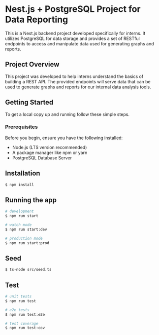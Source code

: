 # Nest.js + PostgreSQL Project for Data Reporting
This is a Nest.js backend project developed specifically for interns. It utilizes PostgreSQL for data storage and provides a set of RESTful endpoints to access and manipulate data used for generating graphs and reports.

## Project Overview

This project was developed to help interns understand the basics of building a REST API. The provided endpoints will serve data that can be used to generate graphs and reports for our internal data analysis tools.

## Getting Started

To get a local copy up and running follow these simple steps.

### Prerequisites

Before you begin, ensure you have the following installed:
- Node.js (LTS version recommended)
- A package manager like npm or yarn
- PostgreSQL Database Server


## Installation

```bash
$ npm install
```

## Running the app

```bash
# development
$ npm run start

# watch mode
$ npm run start:dev

# production mode
$ npm run start:prod
```

## Seed

```bash
$ ts-node src/seed.ts
```

## Test

```bash
# unit tests
$ npm run test

# e2e tests
$ npm run test:e2e

# test coverage
$ npm run test:cov
```
